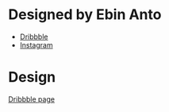 # **Designed by Ebin Anto**

* [Dribbble](https://dribbble.com/ebinanto) 
* [Instagram](https://www.instagram.com/useable_designs/)


# Design
[Dribbble page](https://dribbble.com/shots/15411819-KnowledgeBase-Books-website)
